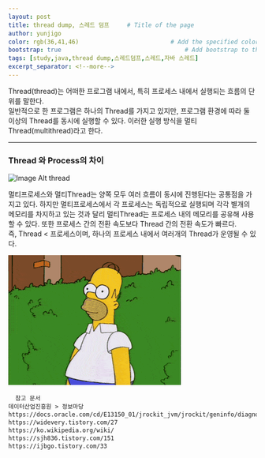 ```yaml
---
layout: post
title: thread dump, 스레드 덤프     # Title of the page
author: yunjigo                   
color: rgb(36,41,46)                          # Add the specified color as feature image, and change link colors in post
bootstrap: true                                   # Add bootstrap to the page
tags: [study,java,thread dump,스레드덤프,스레드,자바 스레드]
excerpt_separator: <!--more-->
---
```


Thread(thread)는 어떠한 프로그램 내에서, 특히 프로세스 내에서 실행되는 흐름의 단위를 말한다.  
일반적으로 한 프로그램은 하나의 Thread를 가지고 있지만, 프로그램 환경에 따라 둘 이상의 Thread를 동시에 실행할 수 있다. 
이러한 실행 방식을 멀티Thread(multithread)라고 한다.

 <!--more-->


----
 

### Thread 와 Process의 차이

![Image Alt thread](https://www.tutorialspoint.com/assets/questions/media/12660/User-level%20threads%20and%20Kernel-level%20threads.PNG)  

멀티프로세스와 멀티Thread는 양쪽 모두 여러 흐름이 동시에 진행된다는 공통점을 가지고 있다. 
하지만 멀티프로세스에서 각 프로세스는 독립적으로 실행되며 각각 별개의 메모리를 차지하고 있는 것과 달리 멀티Thread는 프로세스 내의 메모리를 공유해 사용할 수 있다. 또한 프로세스 간의 전환 속도보다 Thread 간의 전환 속도가 빠르다.  
즉, Thread < 프로세스이며, 하나의 프로세스 내에서 여러개의 Thread가 운영될 수 있다.




  
  
![Image Alt bye](/img/bye.gif)


```
  참고 문서   
데이터산업진흥원 > 정보마당
https://docs.oracle.com/cd/E13150_01/jrockit_jvm/jrockit/geninfo/diagnos/using_threaddumps.html
https://widevery.tistory.com/27 
https://ko.wikipedia.org/wiki/
https://sjh836.tistory.com/151 
https://ijbgo.tistory.com/33 
```
